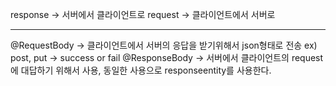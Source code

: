 response -> 서버에서 클라이언트로
request -> 클라이언트에서 서버로

---

@RequestBody -> 클라이언트에서 서버의 응답을 받기위해서 json형태로 전송 ex) post, put -> success or fail
@ResponseBody -> 서버에서 클라이언트의 request에 대답하기 위해서 사용, 
동일한 사용으로 responseentity를 사용한다.